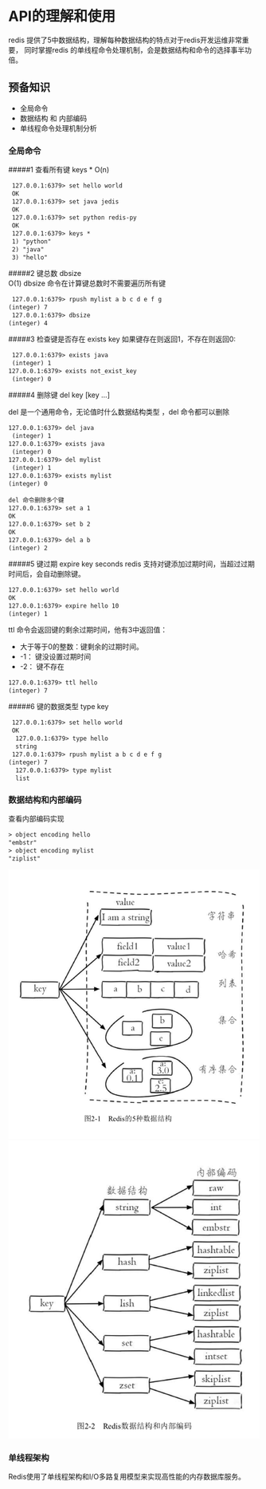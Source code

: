 # API的理解和使用
 redis 提供了5中数据结构，理解每种数据结构的特点对于redis开发运维非常重要，
 同时掌握redis 的单线程命令处理机制，会是数据结构和命令的选择事半功倍。
 
 ## 预备知识
 * 全局命令
 * 数据结构 和 内部编码
 * 单线程命令处理机制分析
 
### 全局命令
#####1 查看所有键 keys * 
O(n)
~~~
 127.0.0.1:6379> set hello world
 OK
 127.0.0.1:6379> set java jedis
 OK
 127.0.0.1:6379> set python redis-py
 OK
 127.0.0.1:6379> keys * 
 1) "python"
 2) "java"
 3) "hello"

 ~~~
 
#####2 键总数 dbsize  
O(1)
dbsize 命令在计算键总数时不需要遍历所有键

~~~
 127.0.0.1:6379> rpush mylist a b c d e f g
(integer) 7
 127.0.0.1:6379> dbsize
(integer) 4
~~~

#####3 检查键是否存在
exists key
如果键存在则返回1，不存在则返回0:
~~~
 127.0.0.1:6379> exists java
 (integer) 1
127.0.0.1:6379> exists not_exist_key
 (integer) 0
~~~
#####4 删除键
del key [key ...]

del 是一个通用命令，无论值时什么数据结构类型 ，del 命令都可以删除
~~~
127.0.0.1:6379> del java
 (integer) 1
127.0.0.1:6379> exists java
 (integer) 0
127.0.0.1:6379> del mylist
 (integer) 1
127.0.0.1:6379> exists mylist
(integer) 0

del 命令删除多个键
127.0.0.1:6379> set a 1
OK
127.0.0.1:6379> set b 2
OK
127.0.0.1:6379> del a b
(integer) 2
~~~
#####5 键过期
expire key seconds
redis 支持对键添加过期时间，当超过过期时间后，会自动删除键。
~~~
127.0.0.1:6379> set hello world
OK
127.0.0.1:6379> expire hello 10
(integer) 1
~~~

ttl 命令会返回键的剩余过期时间，他有3中返回值：
* 大于等于0的整数：键剩余的过期时间。
* -1： 键没设置过期时间
* -2： 键不存在
~~~
127.0.0.1:6379> ttl hello
(integer) 7
~~~

#####6 键的数据类型
type key
~~~
 127.0.0.1:6379> set hello world
 OK
  127.0.0.1:6379> type hello
  string
 127.0.0.1:6379> rpush mylist a b c d e f g
(integer) 7
  127.0.0.1:6379> type mylist
  list

~~~

### 数据结构和内部编码
查看内部编码实现
~~~
> object encoding hello
"embstr"
> object encoding mylist
"ziplist"
~~~
![Redis 中的数据结构](../../resources/WechatIMG3065.png)
![Redis 中的数据结构和内部编码](../../resources/WechatIMG3066.png)

### 单线程架构
Redis使用了单线程架构和I/O多路复用模型来实现高性能的内存数据库服务。
